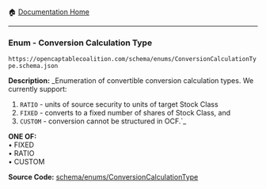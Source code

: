 :house: [Documentation Home](/README.md)

---

### Enum - Conversion Calculation Type

`https://opencaptablecoalition.com/schema/enums/ConversionCalculationType.schema.json`

**Description:** _Enumeration of convertible conversion calculation types. We currently support:
1. `RATIO` - units of source security to units of target Stock Class
2. `FIXED` - converts to a fixed number of shares of Stock Class, and
3. `CUSTOM` - conversion cannot be structured in OCF.`_

**ONE OF:**</br>&bull; FIXED </br>&bull; RATIO </br>&bull; CUSTOM

**Source Code:** [schema/enums/ConversionCalculationType](/schema/enums/ConversionCalculationType.schema.json)
